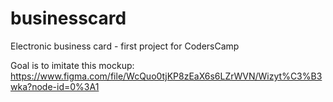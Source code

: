 # businesscard

Electronic business card - first project for CodersCamp

Goal is to imitate this mockup: https://www.figma.com/file/WcQuo0tjKP8zEaX6s6LZrWVN/Wizyt%C3%B3wka?node-id=0%3A1
